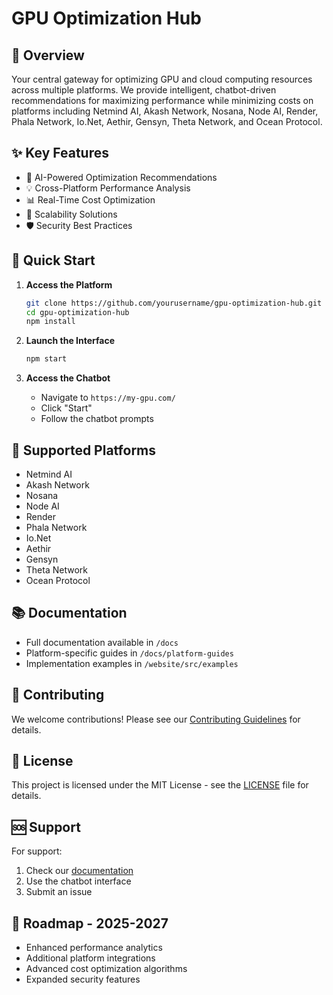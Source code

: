 # GPU Optimization Hub

## 🚀 Overview
Your central gateway for optimizing GPU and cloud computing resources across multiple platforms. We provide intelligent, chatbot-driven recommendations for maximizing performance while minimizing costs on platforms including Netmind AI, Akash Network, Nosana, Node AI, Render, Phala Network, Io.Net, Aethir, Gensyn, Theta Network, and Ocean Protocol.

## ✨ Key Features
- 🤖 AI-Powered Optimization Recommendations
- 💡 Cross-Platform Performance Analysis
- 📊 Real-Time Cost Optimization
- 🔄 Scalability Solutions
- 🛡️ Security Best Practices

## 🏁 Quick Start
1. **Access the Platform**
   ```bash
   git clone https://github.com/yourusername/gpu-optimization-hub.git
   cd gpu-optimization-hub
   npm install
   ```

2. **Launch the Interface**
   ```bash
   npm start
   ```

3. **Access the Chatbot**
   - Navigate to `https://my-gpu.com/`
   - Click "Start"
   - Follow the chatbot prompts

## 🔧 Supported Platforms
- Netmind AI
- Akash Network
- Nosana
- Node AI
- Render
- Phala Network
- Io.Net
- Aethir
- Gensyn
- Theta Network
- Ocean Protocol

## 📚 Documentation
- Full documentation available in `/docs`
- Platform-specific guides in `/docs/platform-guides`
- Implementation examples in `/website/src/examples`

## 🤝 Contributing
We welcome contributions! Please see our [Contributing Guidelines](CONTRIBUTING.md) for details.

## 📝 License
This project is licensed under the MIT License - see the [LICENSE](LICENSE) file for details.

## 🆘 Support
For support:
1. Check our [documentation]( /docs )
2. Use the chatbot interface
3. Submit an issue

## 🔮 Roadmap - 2025-2027
- Enhanced performance analytics
- Additional platform integrations
- Advanced cost optimization algorithms
- Expanded security features